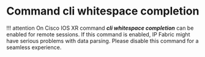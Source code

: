 # Command cli whitespace completion

!!! attention On Cisco IOS XR command ***cli whitespace completion*** can be enabled for remote sessions.
    If this command is enabled, IP Fabric might have serious problems with data parsing. Please disable this command for a seamless experience.
